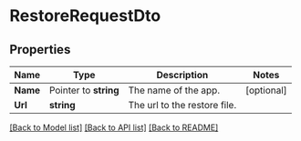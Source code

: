 # RestoreRequestDto

## Properties

Name | Type | Description | Notes
------------ | ------------- | ------------- | -------------
**Name** | Pointer to **string** | The name of the app. | [optional] 
**Url** | **string** | The url to the restore file. | 

[[Back to Model list]](../README.md#documentation-for-models) [[Back to API list]](../README.md#documentation-for-api-endpoints) [[Back to README]](../README.md)


